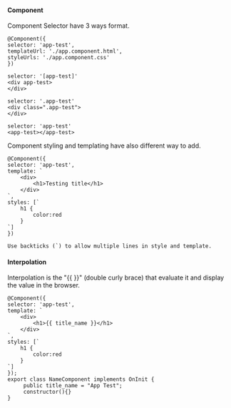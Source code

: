 #### Component
Component Selector have 3 ways format.
```
@Component({
selector: 'app-test',
templateUrl: './app.component.html',
styleUrls: './app.component.css'
})

selector: '[app-test]'
<div app-test>
</div>

selector: '.app-test'
<div class=".app-test">
</div>

selector: 'app-test'
<app-test></app-test>
```
Component styling and templating have also different way to add.
```
@Component({
selector: 'app-test',
template: `
    <div>
        <h1>Testing title</h1>
    </div>
`,
styles: [`
    h1 {
        color:red
    }
`]
})

Use backticks (`) to allow multiple lines in style and template.
```
#### Interpolation
Interpolation is the "{{  }}" (double curly brace) that evaluate it and display the value in the browser.
```
@Component({
selector: 'app-test',
template: `
    <div>
        <h1>{{ title_name }}</h1>
    </div>
`,
styles: [`
    h1 {
        color:red
    }
`]
});
export class NameComponent implements OnInit {
     public title_name = "App Test";
     constructor(){}
}
```
